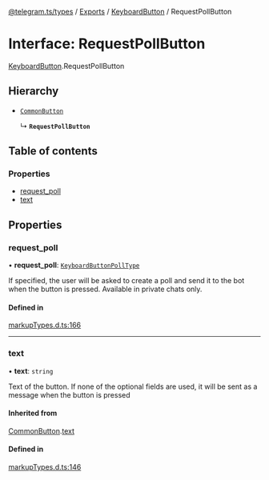 [@telegram.ts/types](../README.md) / [Exports](../modules.md) / [KeyboardButton](../modules/KeyboardButton.md) / RequestPollButton

# Interface: RequestPollButton

[KeyboardButton](../modules/KeyboardButton.md).RequestPollButton

## Hierarchy

- [`CommonButton`](KeyboardButton.CommonButton.md)

  ↳ **`RequestPollButton`**

## Table of contents

### Properties

- [request\_poll](KeyboardButton.RequestPollButton.md#request_poll)
- [text](KeyboardButton.RequestPollButton.md#text)

## Properties

### request\_poll

• **request\_poll**: [`KeyboardButtonPollType`](KeyboardButtonPollType.md)

If specified, the user will be asked to create a poll and send it to the bot when the button is pressed. Available in private chats only.

#### Defined in

[markupTypes.d.ts:166](https://github.com/telegramsjs/types/blob/d08200f/src/markupTypes.d.ts#L166)

___

### text

• **text**: `string`

Text of the button. If none of the optional fields are used, it will be sent as a message when the button is pressed

#### Inherited from

[CommonButton](KeyboardButton.CommonButton.md).[text](KeyboardButton.CommonButton.md#text)

#### Defined in

[markupTypes.d.ts:146](https://github.com/telegramsjs/types/blob/d08200f/src/markupTypes.d.ts#L146)
